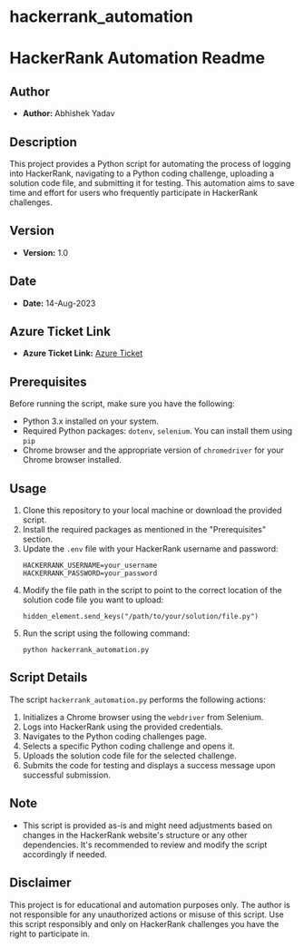 # hackerrank_automation

# HackerRank Automation Readme

## Author
- **Author:** Abhishek Yadav

## Description
This project provides a Python script for automating the process of logging into HackerRank, navigating to a Python coding challenge, uploading a solution code file, and submitting it for testing. This automation aims to save time and effort for users who frequently participate in HackerRank challenges.

## Version
- **Version:** 1.0

## Date
- **Date:** 14-Aug-2023

## Azure Ticket Link
- **Azure Ticket Link:** [Azure Ticket](https://dev.azure.com/ShorthillsCampus/Training%20Batch%202023/_workitems/edit/3058)

## Prerequisites
Before running the script, make sure you have the following:
- Python 3.x installed on your system.
- Required Python packages: `dotenv`, `selenium`. You can install them using `pip`
- Chrome browser and the appropriate version of `chromedriver` for your Chrome browser installed.

## Usage
1. Clone this repository to your local machine or download the provided script.
2. Install the required packages as mentioned in the "Prerequisites" section.
3. Update the `.env` file with your HackerRank username and password:
   ```
   HACKERRANK_USERNAME=your_username
   HACKERRANK_PASSWORD=your_password
   ```
4. Modify the file path in the script to point to the correct location of the solution code file you want to upload:
   ```
   hidden_element.send_keys("/path/to/your/solution/file.py")
   ```
5. Run the script using the following command:
   ```
   python hackerrank_automation.py
   ```

## Script Details
The script `hackerrank_automation.py` performs the following actions:
1. Initializes a Chrome browser using the `webdriver` from Selenium.
2. Logs into HackerRank using the provided credentials.
3. Navigates to the Python coding challenges page.
4. Selects a specific Python coding challenge and opens it.
5. Uploads the solution code file for the selected challenge.
6. Submits the code for testing and displays a success message upon successful submission.

## Note
- This script is provided as-is and might need adjustments based on changes in the HackerRank website's structure or any other dependencies. It's recommended to review and modify the script accordingly if needed.

## Disclaimer
This project is for educational and automation purposes only. The author is not responsible for any unauthorized actions or misuse of this script. Use this script responsibly and only on HackerRank challenges you have the right to participate in.
